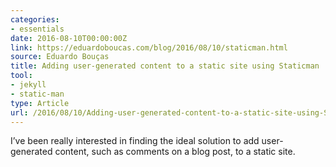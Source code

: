 ```yaml
---
categories:
- essentials
date: 2016-08-10T00:00:00Z
link: https://eduardoboucas.com/blog/2016/08/10/staticman.html
source: Eduardo Bouças
title: Adding user-generated content to a static site using Staticman
tool:
- jekyll
- static-man
type: Article
url: /2016/08/10/Adding-user-generated-content-to-a-static-site-using-Staticman-Eduardo-Bou-as/
---
```


I’ve been really interested in finding the ideal solution to add user-generated content, such as comments on a blog post, to a static site.





